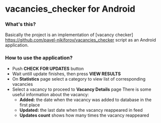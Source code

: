 # vacancies_checker for Android

### What's this?
Basically the project is an implementation of [vacancy checker] https://github.com/pavel-nikiforov/vacancies_checker
script as an Android application.

### How to use the application?
- Push **CHECK FOR UPDATES** button
- Wait untill update finishes, then press **VIEW RESULTS**
- On **Statistics** page select a category to view list of corresponding vacancies
- Select a vacancy to proceed to **Vacancy Details** page
  There is some useful information about the vacancy:
  - **Added:** the date when the vacancy was added to database in the first place
  - **Updated:** the last date when the vacancy reappeared in feed
  - **Updates count** shows how many times the vacancy reappeared